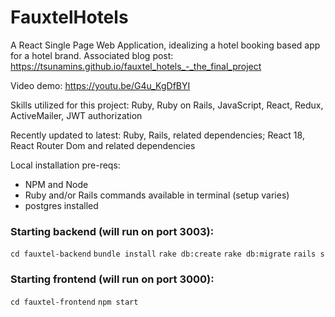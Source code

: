 # FauxtelHotels
A React Single Page Web Application, idealizing a hotel booking based app for a hotel brand.
Associated blog post: https://tsunamins.github.io/fauxtel_hotels_-_the_final_project

Video demo: https://youtu.be/G4u_KgDfBYI

Skills utilized for this project: Ruby, Ruby on Rails, JavaScript, React, Redux, ActiveMailer, JWT authorization

Recently updated to latest: Ruby, Rails, related dependencies; React 18, React Router Dom and related dependencies

Local installation pre-reqs:
- NPM and Node
- Ruby and/or Rails commands available in terminal (setup varies)
- postgres installed

### Starting backend (will run on port 3003):
`cd fauxtel-backend`
`bundle install`
`rake db:create`
`rake db:migrate`
`rails s`

### Starting frontend (will run on port 3000):
`cd fauxtel-frontend`
`npm start`

